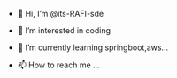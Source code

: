 - 👋 Hi, I’m @its-RAFI-sde
- 👀 I’m interested in coding
- 🌱 I’m currently learning springboot,aws...

- 📫 How to reach me ...

<!---
its-RAFI-sde/its-RAFI-sde is a ✨ special ✨ repository because its `README.md` (this file) appears on your GitHub profile.
You can click the Preview link to take a look at your changes.
--->
